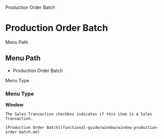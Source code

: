 
Production Order Batch
# Production Order Batch



Menu Path
## Menu Path



- Production Order Batch

Menu Type
### Menu Type

**Window**

```
The Sales Transaction checkbox indicates if this item is a Sales Transaction.
```

```
[Production Order Batch](functional-guide/window/window-production-order-batch.md)
```